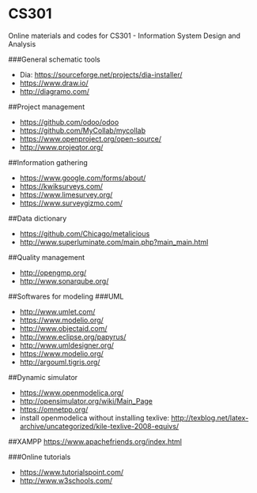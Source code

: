 # CS301
Online materials and codes for CS301 - Information System Design and Analysis




###General schematic tools
* Dia: https://sourceforge.net/projects/dia-installer/  
* https://www.draw.io/  
* http://diagramo.com/  


##Project management
* https://github.com/odoo/odoo  
* https://github.com/MyCollab/mycollab  
* https://www.openproject.org/open-source/  
* http://www.projeqtor.org/  


##Information gathering
* https://www.google.com/forms/about/  
* https://kwiksurveys.com/  
* https://www.limesurvey.org/  
* https://www.surveygizmo.com/  


##Data dictionary
* https://github.com/Chicago/metalicious  
* http://www.superluminate.com/main.php?main_main.html  

##Quality management
* http://opengmp.org/  
* http://www.sonarqube.org/  

##Softwares for modeling
###UML
* http://www.umlet.com/  
* https://www.modelio.org/  
* http://www.objectaid.com/  
* http://www.eclipse.org/papyrus/  
* http://www.umldesigner.org/  
* https://www.modelio.org/     
* http://argouml.tigris.org/  

##Dynamic simulator
*  https://www.openmodelica.org/  
*  http://opensimulator.org/wiki/Main_Page   
*  https://omnetpp.org/  
*  install openmodelica without installing texlive: http://texblog.net/latex-archive/uncategorized/kile-texlive-2008-equivs/

##XAMPP
https://www.apachefriends.org/index.html  

###Online tutorials
* https://www.tutorialspoint.com/  
* http://www.w3schools.com/  
